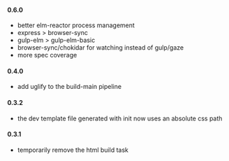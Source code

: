 #### 0.6.0
- better elm-reactor process management
- express > browser-sync
- gulp-elm > gulp-elm-basic
- browser-sync/chokidar for watching instead of gulp/gaze
- more spec coverage

#### 0.4.0

- add uglify to the build-main pipeline

#### 0.3.2

- the dev template file generated with init now uses an absolute css path

#### 0.3.1

- temporarily remove the html build task
